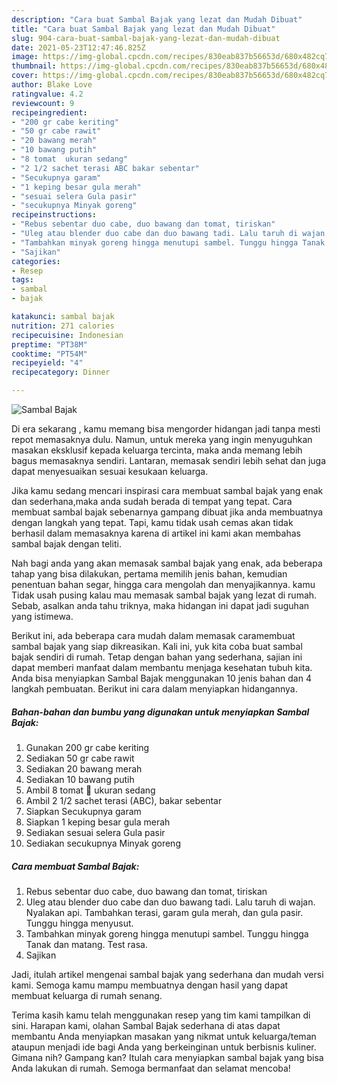 ```yaml
---
description: "Cara buat Sambal Bajak yang lezat dan Mudah Dibuat"
title: "Cara buat Sambal Bajak yang lezat dan Mudah Dibuat"
slug: 904-cara-buat-sambal-bajak-yang-lezat-dan-mudah-dibuat
date: 2021-05-23T12:47:46.825Z
image: https://img-global.cpcdn.com/recipes/830eab837b56653d/680x482cq70/sambal-bajak-foto-resep-utama.jpg
thumbnail: https://img-global.cpcdn.com/recipes/830eab837b56653d/680x482cq70/sambal-bajak-foto-resep-utama.jpg
cover: https://img-global.cpcdn.com/recipes/830eab837b56653d/680x482cq70/sambal-bajak-foto-resep-utama.jpg
author: Blake Love
ratingvalue: 4.2
reviewcount: 9
recipeingredient:
- "200 gr cabe keriting"
- "50 gr cabe rawit"
- "20 bawang merah"
- "10 bawang putih"
- "8 tomat  ukuran sedang"
- "2 1/2 sachet terasi ABC bakar sebentar"
- "Secukupnya garam"
- "1 keping besar gula merah"
- "sesuai selera Gula pasir"
- "secukupnya Minyak goreng"
recipeinstructions:
- "Rebus sebentar duo cabe, duo bawang dan tomat, tiriskan"
- "Uleg atau blender duo cabe dan duo bawang tadi. Lalu taruh di wajan. Nyalakan api. Tambahkan terasi, garam gula merah, dan gula pasir. Tunggu hingga menyusut."
- "Tambahkan minyak goreng hingga menutupi sambel. Tunggu hingga Tanak dan matang. Test rasa."
- "Sajikan"
categories:
- Resep
tags:
- sambal
- bajak

katakunci: sambal bajak 
nutrition: 271 calories
recipecuisine: Indonesian
preptime: "PT38M"
cooktime: "PT54M"
recipeyield: "4"
recipecategory: Dinner

---
```



![Sambal Bajak](https://img-global.cpcdn.com/recipes/830eab837b56653d/680x482cq70/sambal-bajak-foto-resep-utama.jpg)

Di era  sekarang , kamu memang bisa mengorder hidangan jadi tanpa mesti repot memasaknya dulu. Namun, untuk mereka yang ingin menyuguhkan masakan eksklusif kepada keluarga tercinta, maka anda memang lebih bagus memasaknya sendiri. Lantaran, memasak sendiri lebih sehat dan juga dapat menyesuaikan sesuai kesukaan keluarga.

Jika kamu sedang mencari inspirasi cara membuat sambal bajak yang enak dan sederhana,maka anda sudah berada di tempat yang tepat. Cara membuat sambal bajak  sebenarnya gampang dibuat jika anda membuatnya dengan langkah yang tepat. Tapi, kamu tidak usah cemas akan tidak berhasil dalam memasaknya 
karena di artikel ini kami akan membahas sambal bajak dengan teliti.  



Nah bagi anda yang akan memasak sambal bajak yang enak, ada beberapa tahap yang bisa dilakukan, pertama memilih jenis bahan, kemudian penentuan bahan segar, hingga cara mengolah dan menyajikannya. kamu Tidak usah pusing kalau mau memasak sambal bajak yang lezat di rumah. Sebab, asalkan anda  tahu triknya, maka hidangan ini dapat jadi suguhan yang istimewa.

Berikut ini, ada beberapa cara mudah dalam memasak caramembuat sambal bajak yang siap dikreasikan. Kali ini, yuk kita coba buat sambal bajak sendiri di rumah. Tetap dengan bahan yang sederhana, sajian ini dapat memberi manfaat dalam membantu menjaga kesehatan tubuh kita. Anda bisa menyiapkan Sambal Bajak menggunakan 10 jenis bahan dan 4 langkah pembuatan. Berikut ini cara dalam menyiapkan hidangannya.

<!--inarticleads1-->

##### Bahan-bahan dan bumbu yang digunakan untuk menyiapkan Sambal Bajak:

1. Gunakan 200 gr cabe keriting
1. Sediakan 50 gr cabe rawit
1. Sediakan 20 bawang merah
1. Sediakan 10 bawang putih
1. Ambil 8 tomat 🍅 ukuran sedang
1. Ambil 2 1/2 sachet terasi (ABC), bakar sebentar
1. Siapkan Secukupnya garam
1. Siapkan 1 keping besar gula merah
1. Sediakan sesuai selera Gula pasir
1. Sediakan secukupnya Minyak goreng




<!--inarticleads2-->

##### Cara membuat Sambal Bajak:

1. Rebus sebentar duo cabe, duo bawang dan tomat, tiriskan
1. Uleg atau blender duo cabe dan duo bawang tadi. Lalu taruh di wajan. Nyalakan api. Tambahkan terasi, garam gula merah, dan gula pasir. Tunggu hingga menyusut.
1. Tambahkan minyak goreng hingga menutupi sambel. Tunggu hingga Tanak dan matang. Test rasa.
1. Sajikan




Jadi, itulah artikel mengenai  sambal bajak  yang sederhana dan mudah versi kami. Semoga kamu mampu membuatnya dengan hasil yang dapat membuat keluarga di rumah senang. 

Terima kasih kamu telah menggunakan resep yang tim kami tampilkan di sini. Harapan kami, olahan  Sambal Bajak sederhana di atas dapat membantu Anda menyiapkan masakan yang nikmat untuk keluarga/teman ataupun menjadi ide bagi Anda yang berkeinginan untuk berbisnis kuliner. Gimana nih? Gampang kan? Itulah cara menyiapkan sambal bajak yang bisa Anda lakukan di rumah. Semoga bermanfaat dan selamat mencoba!

